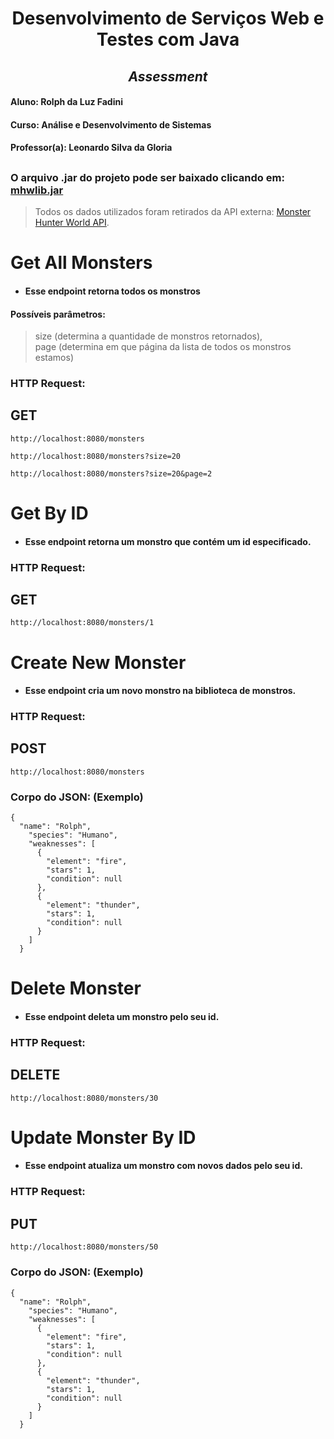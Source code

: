 <div align="center">
  
  # Desenvolvimento de Serviços Web e Testes com Java
  ## *Assessment*
</div>
  
  #### Aluno: Rolph da Luz Fadini
  #### Curso: Análise e Desenvolvimento de Sistemas
  #### Professor(a): Leonardo Silva da Gloria
  
  ##
  
### O arquivo .jar do projeto pode ser baixado clicando em: [mhwlib.jar](https://github.com/RolphFadini/MHW-lib/blob/master/out/artifacts/mhwlib_jar/mhwlib.jar)
  > Todos os dados utilizados foram retirados da API externa: [Monster Hunter World API](https://docs.mhw-db.com).

##

# Get All Monsters
- #### Esse endpoint retorna todos os monstros
#### Possíveis parâmetros: 
> size (determina a quantidade de monstros retornados),<br>
> page (determina em que página da lista de todos os monstros estamos)

### HTTP Request:

## GET
```
http://localhost:8080/monsters
```
```
http://localhost:8080/monsters?size=20
```
```
http://localhost:8080/monsters?size=20&page=2
```

##

# Get By ID
- #### Esse endpoint retorna um monstro que contém um id especificado.

### HTTP Request:

## GET
```
http://localhost:8080/monsters/1
```

##

# Create New Monster
- #### Esse endpoint cria um novo monstro na biblioteca de monstros.

### HTTP Request:

## POST
```
http://localhost:8080/monsters
```

### Corpo do JSON:  (Exemplo)
```
{
  "name": "Rolph",
    "species": "Humano",
    "weaknesses": [
      {
        "element": "fire",
        "stars": 1,
        "condition": null
      },
      {
        "element": "thunder",
        "stars": 1,
        "condition": null
      }
    ]
  }
```

##

# Delete Monster
- #### Esse endpoint deleta um monstro pelo seu id.

### HTTP Request:

## DELETE
```
http://localhost:8080/monsters/30
```

##

# Update Monster By ID
- #### Esse endpoint atualiza um monstro com novos dados pelo seu id.

### HTTP Request:

## PUT
```
http://localhost:8080/monsters/50
```

### Corpo do JSON:  (Exemplo)
```
{
  "name": "Rolph",
    "species": "Humano",
    "weaknesses": [
      {
        "element": "fire",
        "stars": 1,
        "condition": null
      },
      {
        "element": "thunder",
        "stars": 1,
        "condition": null
      }
    ]
  }
```
